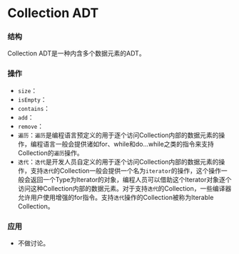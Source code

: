 # Collection ADT

### 结构

Collection ADT是一种内含多个数据元素的ADT。

### 操作

- `size`：
- `isEmpty`：
- `contains`：
- `add`：
- `remove`：
- `遍历`：`遍历`是编程语言预定义的用于逐个访问Collection内部的数据元素的操作，编程语言一般会提供诸如for、while和do...while之类的指令来支持Collection的`遍历`操作。
- `迭代`：`迭代`是开发人员自定义的用于逐个访问Collection内部的数据元素的操作，支持`迭代`的Collection一般会提供一个名为`iterator`的操作，这个操作一般会返回一个Type为Iterator的对象，编程人员可以借助这个Iterator对象逐个访问这种Collection内部的数据元素。对于支持`迭代`的Collection，一些编译器允许用户使用增强的for指令。支持`迭代`操作的Collection被称为Iterable Collection。

### 应用

- 不做讨论。
